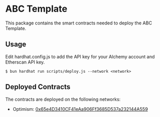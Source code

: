 # ABC Template

This package contains the smart contracts needed to deploy the ABC Template.

## Usage

Edit hardhat.config.js to add the API key for your Alchemy account and Etherscan API key.

```
$ bun hardhat run scripts/deploy.js --network <network>
```

## Deployed Contracts

The contracts are deployed on the following networks:
- Optimism: [0x65e4D3410CF41eAa906Ff3685D537a232144A559](https://optimistic.etherscan.io/address/0x65e4D3410CF41eAa906Ff3685D537a232144A559#code)